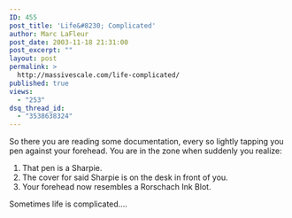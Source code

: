 ```yaml
---
ID: 455
post_title: 'Life&#8230; Complicated'
author: Marc LaFleur
post_date: 2003-11-18 21:31:00
post_excerpt: ""
layout: post
permalink: >
  http://massivescale.com/life-complicated/
published: true
views:
  - "253"
dsq_thread_id:
  - "3538638324"
---
```

<P>So there you are reading some documentation, every so lightly tapping you pen against your forehead. You are in the zone when suddenly you realize:</P>
<OL>
<LI>That pen is a Sharpie.</LI>
<LI>The cover for said Sharpie is on the desk in front of you.</LI>
<LI>Your forehead now resembles a Rorschach Ink Blot.</LI></OL>
<P>Sometimes life is complicated....</P>
